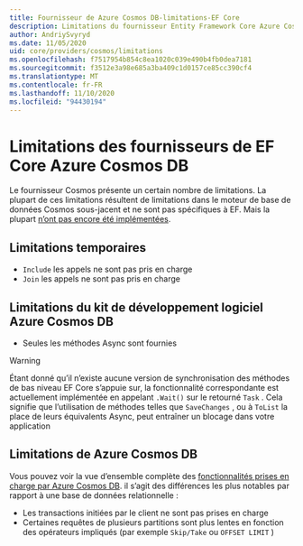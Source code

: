 ```yaml
---
title: Fournisseur de Azure Cosmos DB-limitations-EF Core
description: Limitations du fournisseur Entity Framework Core Azure Cosmos DB par rapport à d’autres fournisseurs
author: AndriySvyryd
ms.date: 11/05/2020
uid: core/providers/cosmos/limitations
ms.openlocfilehash: f7517954b854c8ea1020c039e490b4fb0dea7181
ms.sourcegitcommit: f3512e3a98e685a3ba409c1d0157ce85cc390cf4
ms.translationtype: MT
ms.contentlocale: fr-FR
ms.lasthandoff: 11/10/2020
ms.locfileid: "94430194"
---
```

# <a name="ef-core-azure-cosmos-db-provider-limitations"></a>Limitations des fournisseurs de EF Core Azure Cosmos DB

Le fournisseur Cosmos présente un certain nombre de limitations. La plupart de ces limitations résultent de limitations dans le moteur de base de données Cosmos sous-jacent et ne sont pas spécifiques à EF. Mais la plupart [n’ont pas encore été implémentées](https://github.com/dotnet/efcore/issues?page=1&q=is%3Aissue+is%3Aopen+Cosmos+in%3Atitle+label%3Atype-enhancement+sort%3Areactions-%2B1-desc).

## <a name="temporary-limitations"></a>Limitations temporaires

- `Include` les appels ne sont pas pris en charge
- `Join` les appels ne sont pas pris en charge

## <a name="azure-cosmos-db-sdk-limitations"></a>Limitations du kit de développement logiciel Azure Cosmos DB

- Seules les méthodes Async sont fournies

> [!WARNING]
> Étant donné qu’il n’existe aucune version de synchronisation des méthodes de bas niveau EF Core s’appuie sur, la fonctionnalité correspondante est actuellement implémentée en appelant `.Wait()` sur le retourné `Task` . Cela signifie que l’utilisation de méthodes telles que `SaveChanges` , ou à `ToList` la place de leurs équivalents Async, peut entraîner un blocage dans votre application

## <a name="azure-cosmos-db-limitations"></a>Limitations de Azure Cosmos DB

Vous pouvez voir la vue d’ensemble complète des [fonctionnalités prises en charge par Azure Cosmos DB](/azure/cosmos-db/modeling-data). il s’agit des différences les plus notables par rapport à une base de données relationnelle :

- Les transactions initiées par le client ne sont pas prises en charge
- Certaines requêtes de plusieurs partitions sont plus lentes en fonction des opérateurs impliqués (par exemple `Skip/Take` ou `OFFSET LIMIT` )
